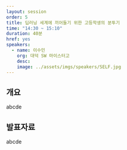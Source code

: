 ```yaml
---
layout: session
order: 5
title: 딥러닝 세계에 끼어들기 위한 고등학생의 분투기
time: "14:30 ~ 15:10"
duration: 40분
href: yes
speakers:
  - name: 이수민
    org: 대덕 SW 마이스터고
    desc:
    image: ../assets/imgs/speakers/SELF.jpg
---
```

## 개요
abcde
## 발표자료
abcde
